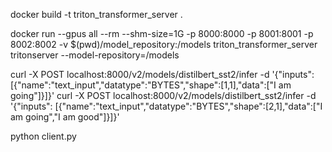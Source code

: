 
docker build -t triton_transformer_server .

docker run --gpus all --rm --shm-size=1G -p 8000:8000 -p 8001:8001 -p 8002:8002 -v $(pwd)/model_repository:/models triton_transformer_server tritonserver --model-repository=/models

curl -X POST localhost:8000/v2/models/distilbert_sst2/infer -d '{"inputs": [{"name":"text_input","datatype":"BYTES","shape":[1,1],"data":["I am going"]}]}'
curl -X POST localhost:8000/v2/models/distilbert_sst2/infer -d '{"inputs": [{"name":"text_input","datatype":"BYTES","shape":[2,1],"data":["I am going","I am good"]}]}'

python client.py
